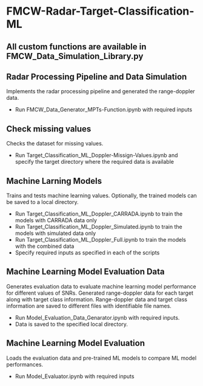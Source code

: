 # FMCW-Radar-Target-Classification-ML

## All custom functions are available in FMCW_Data_Simulation_Library.py

## Radar Processing Pipeline and Data Simulation
Implements the radar processing pipeline and generated the range-doppler data.
* Run FMCW_Data_Generator_MPTs-Function.ipynb with required inputs

## Check missing values
Checks the dataset for missing values.
* Run Target_Classification_ML_Doppler-Missign-Values.ipynb and specify the target directory where the required data is available

## Machine Larning Models
Trains and tests machine learning values. Optionally, the trained models can be saved to a local directory.
* Run Target_Classification_ML_Doppler_CARRADA.ipynb to train the models with CARRADA data only
* Run Target_Classification_ML_Doppler_Simulated.ipynb to train the models with simulated data only
* Run Target_Classification_ML_Doppler_Full.ipynb to train the models with the combined data
* Specify required inputs as specified in each of the scripts

## Machine Learning Model Evaluation Data
Generates evaluation data to evaluate machine learning model performance for different values of SNRs. Generated range-doppler data for each target along with target class information. Range-doppler data and target class information are saved to different files with identifiable file names. 
* Run Model_Evaluation_Data_Genarator.ipynb with required inputs.
* Data is saved to the specified local directory.

## Machine Learning Model Evaluation
Loads the evaluation data and pre-trained ML models to compare ML model performances.
* Run Model_Evaluator.ipynb with required inputs